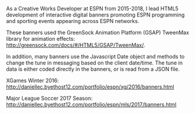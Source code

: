 As a Creative Works Developer at ESPN from 2015-2018, I lead HTML5 development of interactive digital banners promoting ESPN programming and sporting events appearing across ESPN networks.

These banners used the GreenSock Animation Platform (GSAP) TweenMax library for animation 
effects: http://greensock.com/docs/#/HTML5/GSAP/TweenMax/.

In addition, many banners use the Javascript Date object and methods to change the tune in messaging based on the client date/time. The tune in data is either coded directly in the banners, or is read from a JSON file.

XGames Winter 2016: http://daniellec.byethost12.com/portfolio/espn/xg/2016/banners.html

Major League Soccer 2017 Season: http://daniellec.byethost12.com/portfolio/espn/mls/2017/banners.html


